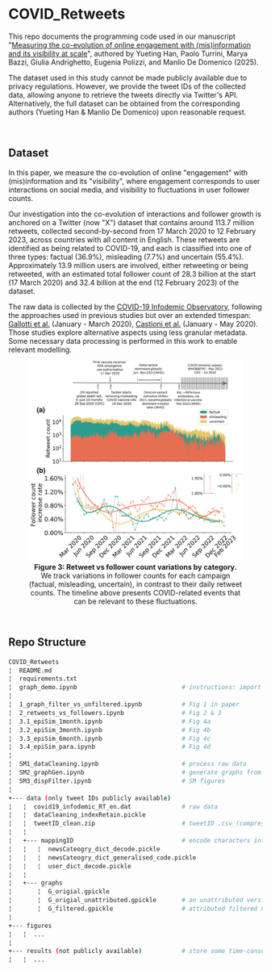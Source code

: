 # COVID_Retweets
This repo documents the programming code used in our manuscript "[Measuring the co-evolution of online engagement with (mis)information and its visibility at scale](https://arxiv.org/pdf/2506.06106)", authored by Yueting Han, Paolo Turrini, Marya Bazzi, Giulia Andrighetto, Eugenia Polizzi, and Manlio De
Domenico (2025). 

The dataset used in this study cannot be made publicly available due to privacy regulations. 
However, we provide the tweet IDs of the collected data, allowing anyone to retrieve the tweets directly via Twitter's API. 
Alternatively, the full dataset can be obtained from the corresponding authors (Yueting Han & Manlio De Domenico) upon reasonable request.

<br/>

## Dataset

In this paper, we measure the co-evolution of online "engagement" with (mis)information and its "visibility", where engagement corresponds to user interactions on social media, and visibility to fluctuations in user
follower counts.

Our investigation into the co-evolution of interactions and follower growth is anchored on a Twitter (now "X") dataset that contains around 113.7 million retweets, collected second-by-second from 17 March 2020 to 12 February 2023, across countries with all content in English. These retweets are identified as being related to COVID-19, and each is classified into one of three types: factual (36.9%), misleading (7.7%) and uncertain (55.4%). Approximately 13.9 million users are involved, either retweeting or being retweeted, with an estimated total follower count of 28.3 billion at the start (17 March 2020) and 32.4 billion at the end (12 February 2023) of the dataset.

The raw data is collected by the [COVID-19 Infodemic Observatory](https://covid19obs.fbk.eu), following the approaches used in previous studies but over an extended timespan: [Gallotti et al.](https://www.nature.com/articles/s41562-020-00994-6) (January - March 2020), [Castioni et al.](https://royalsocietypublishing.org/doi/full/10.1098/rsos.220716) (January - May 2020).
Those studies explore alternative aspects using less granular metadata. 
Some necessary data processing is performed in this work to enable relevant modelling. 

<figure style="text-align: center;">
  <img src="figures/fig3.png" style="width:700px;">
  <figcaption><strong>Figure 3: Retweet vs follower count variations by category.</strong> We track variations in follower counts for each campaign (factual, misleading, uncertain), in contrast to their daily retweet counts. The timeline above presents COVID-related events that can be relevant to these fluctuations.</figcaption>
</figure>

<br/>

## Repo Structure

```bash
COVID_Retweets    
¦  README.md   
¦  requirements.txt
¦  graph_demo.ipynb                             # instructions: import & extract temporal (sub)graphs
¦
¦  1_graph_filter_vs_unfiltered.ipynb           # Fig 1 in paper
¦  2_retweets_vs_followers.ipynb                # Fig 2 & 3
¦  3.1_epiSim_1month.ipynb                      # Fig 4a
¦  3.2_epiSim_3month.ipynb                      # Fig 4b
¦  3.3_epiSim_6month.ipynb                      # Fig 4c
¦  3.4_epiSim_para.ipynb                        # Fig 4d
¦
¦  SM1_dataCleaning.ipynb                       # process raw data
¦  SM2_graphGen.ipynb                           # generate graphs from raw data
¦  SM3_dispFilter.ipynb                         # SM figures
¦
+--- data (only tweet IDs publicly available)
¦   ¦  covid19_infodemic_RT_en.dat              # raw data
¦   ¦  dataCleaning_indexRetain.pickle  
¦   ¦  tweetID_clean.zip                        # tweetID .csv (compressed)  
¦   ¦                                       
¦   +--- mappingID                              # encode characters into integers (to save computation resources)
¦   ¦   ¦  newsCateogry_dict_decode.pickle
¦   ¦   ¦  newsCateogry_dict_generalised_code.pickle
¦   ¦   ¦  user_dict_decode.pickle
¦   ¦
¦   +--- graphs                                     
¦       ¦  G_origial.gpickle
¦       ¦  G_origial_unattributed.gpickle       # an unattributed version for faster loading
¦       ¦  G_filtered.gpickle                   # attributed filtered network
¦
+--- figures
¦   ¦  ... 
¦
+--- results (not publicly available)           # store some time-consuming results
¦   ¦  ...

```



